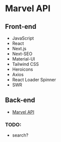 # Marvel API

## Front-end

- JavaScript
- React
- Next.js
- Next-SEO
- Material-UI
- Tailwind CSS
- Heroicons
- Axios
- React Loader Spinner
- SWR

## Back-end

- [Marvel API](https://developer.marvel.com)

### TODO:

- search?
